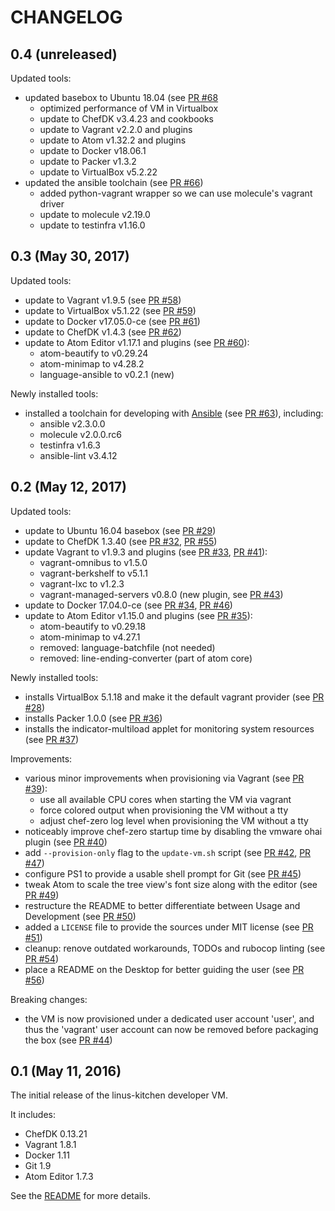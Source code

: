 # CHANGELOG

## 0.4 (unreleased)

Updated tools:

* updated basebox to Ubuntu 18.04 (see [PR #68](https://github.com/tknerr/linus-kitchen/pull/68)
  * optimized performance of VM in Virtualbox
  * update to ChefDK v3.4.23 and cookbooks
  * update to Vagrant v2.2.0 and plugins
  * update to Atom v1.32.2 and plugins
  * update to Docker v18.06.1
  * update to Packer v1.3.2
  * update to VirtualBox v5.2.22
* updated the ansible toolchain (see [PR #66](https://github.com/tknerr/linus-kitchen/pull/66))
  * added python-vagrant wrapper so we can use molecule's vagrant driver
  * update to molecule v2.19.0
  * update to testinfra v1.16.0

## 0.3 (May 30, 2017)

Updated tools:

* update to Vagrant v1.9.5 (see [PR #58](https://github.com/tknerr/linus-kitchen/pull/58))
* update to VirtualBox v5.1.22 (see [PR #59](https://github.com/tknerr/linus-kitchen/pull/59))
* update to Docker v17.05.0-ce (see [PR #61](https://github.com/tknerr/linus-kitchen/pull/61))
* update to ChefDK v1.4.3 (see [PR #62](https://github.com/tknerr/linus-kitchen/pull/62))
* update to Atom Editor v1.17.1 and plugins (see [PR #60](https://github.com/tknerr/linus-kitchen/pull/60)):
  * atom-beautify to v0.29.24
  * atom-minimap to v4.28.2
  * language-ansible to v0.2.1 (new)

Newly installed tools:

* installed a toolchain for developing with [Ansible](https://www.ansible.com/) (see [PR #63](https://github.com/tknerr/linus-kitchen/pull/63)),    including:
  * ansible v2.3.0.0
  * molecule v2.0.0.rc6
  * testinfra v1.6.3
  * ansible-lint v3.4.12

## 0.2 (May 12, 2017)

Updated tools:

* update to Ubuntu 16.04 basebox (see [PR #29](https://github.com/tknerr/linus-kitchen/pull/29))
* update to ChefDK 1.3.40 (see [PR #32](https://github.com/tknerr/linus-kitchen/pull/32), [PR #55](https://github.com/tknerr/linus-kitchen/pull/55))
* update Vagrant to v1.9.3 and plugins (see [PR #33](https://github.com/tknerr/linus-kitchen/pull/33), [PR #41](https://github.com/tknerr/linus-kitchen/pull/41)):
  * vagrant-omnibus to v1.5.0
  * vagrant-berkshelf to v5.1.1
  * vagrant-lxc to v1.2.3
  * vagrant-managed-servers v0.8.0 (new plugin, see [PR #43](https://github.com/tknerr/linus-kitchen/pull/43))
* update to Docker 17.04.0-ce (see [PR #34](https://github.com/tknerr/linus-kitchen/pull/34), [PR #46](https://github.com/tknerr/linus-kitchen/pull/46))
* update to Atom Editor v1.15.0 and plugins (see [PR #35](https://github.com/tknerr/linus-kitchen/pull/35)):
  * atom-beautify to v0.29.18
  * atom-minimap to v4.27.1
  * removed: language-batchfile (not needed)
  * removed: line-ending-converter (part of atom core)

Newly installed tools:

* installs VirtualBox 5.1.18 and make it the default vagrant provider (see [PR #28](https://github.com/tknerr/linus-kitchen/pull/28))
* installs Packer 1.0.0 (see [PR #36](https://github.com/tknerr/linus-kitchen/pull/36))
* installs the indicator-multiload applet for monitoring system resources (see [PR #37](https://github.com/tknerr/linus-kitchen/pull/37))

Improvements:

* various minor improvements when provisioning via Vagrant (see [PR #39](https://github.com/tknerr/linus-kitchen/pull/39)):
  * use all available CPU cores when starting the VM via vagrant
  * force colored output when provisioning the VM without a tty
  * adjust chef-zero log level when provisioning the VM without a tty
* noticeably improve chef-zero startup time by disabling the vmware ohai plugin (see [PR #40](https://github.com/tknerr/linus-kitchen/pull/40))
* add `--provision-only` flag to the `update-vm.sh` script (see [PR #42](https://github.com/tknerr/linus-kitchen/pull/42), [PR #47](https://github.com/tknerr/linus-kitchen/pull/47))
* configure PS1 to provide a usable shell prompt for Git (see [PR #45](https://github.com/tknerr/linus-kitchen/pull/45))
* tweak Atom to scale the tree view's font size along with the editor (see [PR #49](https://github.com/tknerr/linus-kitchen/pull/49))
* restructure the README to better differentiate between Usage and Development (see [PR #50](https://github.com/tknerr/linus-kitchen/pull/50))
* added a `LICENSE` file to provide the sources under MIT license (see [PR #51](https://github.com/tknerr/linus-kitchen/pull/51))
* cleanup: renove outdated workarounds, TODOs and rubocop linting (see [PR #54](https://github.com/tknerr/linus-kitchen/pull/54))
* place a README on the Desktop for better guiding the user (see [PR #56](https://github.com/tknerr/linus-kitchen/pull/56))

Breaking changes:

* the VM is now provisioned under a dedicated user account 'user', and thus the 'vagrant' user account can now be removed before packaging the box (see [PR #44](https://github.com/tknerr/linus-kitchen/pull/44))

## 0.1 (May 11, 2016)

The initial release of the linus-kitchen developer VM.

It includes:

* ChefDK 0.13.21
* Vagrant 1.8.1
* Docker 1.11
* Git 1.9
* Atom Editor 1.7.3

See the [README](https://github.com/tknerr/linus-kitchen/blob/master/README.md) for more details.
